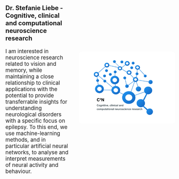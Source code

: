 ---
---
<div style="display: flex; align-items: center; justify-content: space-between; min-height: 100vh; padding: 10px; box-sizing: border-box;">
  <div style="flex: 1; padding-right: 40px;">
    <h3 style="font-size: 1.4em;">Dr. Stefanie Liebe - Cognitive, clinical and computational neuroscience research </h3>
    <p style="font-size: 1.2em;">I am interested in neuroscience research related to vision and memory, while maintaining a close relationship to clinical applications with the potential to provide transferrable insights for understanding neurological disorders with a specific focus on epilepsy. To this end, we use machine-learning methods, and in particular artificial neural networks, to analyse and interpret measurements of neural activity and behaviour.</p>
  </div>
  <div style="flex: 1; display: flex; justify-content: center; padding-left: 40px;">
    <img src="images/logo_text.png" alt="Intro Picture" style="max-width: 150%; height: auto; border-radius: 8px; box-shadow: 0 0px 0px rgba(0,0,0,0.1);">
  </div>
</div>

{% include section.html %}

## Highlights

{% capture text %}

We invite you to explore our research projects, which span a range of topics including neural activity during memory processes, the application of artificial intelligence for clinical diagnostics, and advancements in spatial hearing.
{%
  include button.html
  link="research"
  text="See our projects"
  icon="fa-solid fa-arrow-right"
  flip=true
  style="bare"
%}

{% endcapture %}

{%
  include feature.html
  image="images/photo.jpg"
  link="projects"
  title="Our Research"
  text=text
%}

{% capture text %}

Access a comprehensive list of our scholarly publications that reflect our ongoing contributions to neuroscience.
{%
  include button.html
  link="publications"
  text="Browse our publications"
  icon="fa-solid fa-arrow-right"
  flip=true
  style="bare"
%}

{% endcapture %}

{%
  include feature.html
  image="images/photo.jpg"
  link="publications"
  title="Our Publications"
  flip=true
  style="bare"
  text=text
%}

{% capture text %}

Discover the researchers driving our advancements in cognitive and clinical neuroscience.

{%
  include button.html
  link="team"
  text="Meet our team"
  icon="fa-solid fa-arrow-right"
  flip=true
  style="bare"
%}

{% endcapture %}

{%
  include feature.html
  image="images/photo.jpg"
  link="team"
  title="Our Team"
  text=text
%}


{% include section.html %}
## Funding Agencies

<div style="display: flex; flex-wrap: wrap; gap: 20px; justify-content: center; padding: 20px;">
  <div style="flex: 1 1 calc(33.333% - 40px); text-align: center; box-sizing: border-box;">
    <a href="https://example.com/logo1" style="display: block; text-decoration: none; color: inherit;">
      <img src="images/cluster_ml.png" alt="Logo 1" style="width: 100%; max-width: 200px; height: auto; border-radius: 0; box-shadow: 0 4px 8px rgba(0, 0, 0, 0.1);">
      <p style="margin-top: 10px;">Logo 1</p>
    </a>
  </div>
  <div style="flex: 1 1 calc(33.333% - 40px); text-align: center; box-sizing: border-box;">
    <a href="https://example.com/logo2" style="display: block; text-decoration: none; color: inherit;">
      <img src="images/cherish.jpg" alt="Logo 2" style="width: 100%; max-width: 200px; height: auto; border-radius: 0; box-shadow: 0 4px 8px rgba(0, 0, 0, 0.1);">
      <p style="margin-top: 10px;">Logo 2</p>
    </a>
  </div>
  <div style="flex: 1 1 calc(33.333% - 40px); text-align: center; box-sizing: border-box;">
    <a href="https://example.com/logo3" style="display: block; text-decoration: none; color: inherit;">
      <img src="images/LOOPS .png" alt="Logo 3" style="width: 100%; max-width: 200px; height: auto; border-radius: 0; box-shadow: 0 4px 8px rgba(0, 0, 0, 0.1);">
      <p style="margin-top: 10px;">Logo 3</p>
    </a>
  </div>
  <div style="flex: 1 1 calc(33.333% - 40px); text-align: center; box-sizing: border-box;">
    <a href="https://example.com/logo4" style="display: block; text-decoration: none; color: inherit;">
      <img src="images/dfg.jpg" alt="Logo 4" style="width: 100%; max-width: 200px; height: auto; border-radius: 0; box-shadow: 0 4px 8px rgba(0, 0, 0, 0.1);">
      <p style="margin-top: 10px;">Logo 4</p>
    </a>
  </div>
  <div style="flex: 1 1 calc(33.333% - 40px); text-align: center; box-sizing: border-box;">
    <a href="https://example.com/logo5" style="display: block; text-decoration: none; color: inherit;">
      <img src="images/ekfs.svg" alt="Logo 5" style="width: 100%; max-width: 200px; height: auto; border-radius: 0; box-shadow: 0 4px 8px rgba(0, 0, 0, 0.1);">
      <p style="margin-top: 10px;">Logo 5</p>
    </a>
  </div>
  <div style="flex: 1 1 calc(33.333% - 40px); text-align: center; box-sizing: border-box;">
    <a href="https://example.com/logo6" style="display: block; text-decoration: none; color: inherit;">
      <img src="images/ec.jpg" alt="Logo 6" style="width: 100%; max-width: 200px; height: auto; border-radius: 0; box-shadow: 0 4px 8px rgba(0, 0, 0, 0.1);">
      <p style="margin-top: 10px;">Logo 6</p>
    </a>
  </div>
</div>



